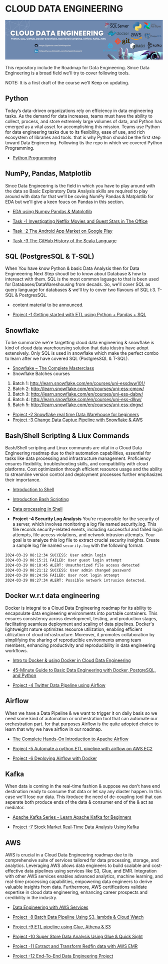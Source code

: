 # CLOUD DATA ENGINEERING

![cloud-data-enginnering-logo](./img/cloud-data-engineering.png)

This repository include the Roadmap for Data Engineering. Since Data Engineering is a broad field we'll try to cover following tools.

NOTE: It is a first draft of the course we'll Keep on updating.

## Python

Today’s data-driven organizations rely on efficiency in data engineering tasks. As the demand for data increases, teams must have the ability to collect, process, and store extremely large volumes of data, and Python has emerged as a vital asset for accomplishing this mission. Teams use Python for data engineering tasks due to its flexibility, ease of use, and rich ecosystem of libraries and tools. that is why Python should be the first step toward Data Engineering. Following tis the repo in which we covered Python Programming.

- [Python Programming](https://github.com/aiwithqasim/Saylani_Python_911)

## NumPy, Pandas, Matplotlib

Since Data Engineering  is the field  in which you have to play around with the data so Basic Exploratory Data Analysis skills are required to play around with data for that we'll be coving NumPy Pandas & Matplotlib  for EDA but we'll give a keen foucs on Pandas in this section.

- [EDA using Numpy Pandas & Matplotlib](https://github.com/aiwithqasim/Explorartory_Data_Analysis)

- [Task -1 Investigating Netflix Movies and Guest Stars in The Office](https://github.com/aiwithqasim/datascience-projects/tree/main/Investigating%20Netflix%20Movies%20and%20Guest%20Stars%20in%20The%20Office)
- [Task -2 The Android App Market on Google Play](https://github.com/aiwithqasim/datascience-projects/tree/main/The%20Android%20App%20Market%20on%20Google%20Play/The%20Android%20App%20Market%20on%20Google%20Play)
- [Task -3 The GitHub History of the Scala Language](https://github.com/aiwithqasim/datascience-projects/tree/main/The%20GitHub%20History%20of%20the%20Scala%20Language)

## SQL (PostgresSQL & T-SQL)

When You have know Python & basic Data Analysis then for Data Engineeering Next Step shoudl be to know about Database & how to intereact with them. SQL is the most common laguage to that is been used for Databases/DataWareshousing from decads. So, we'll cover SQL as  query language for databases & we'll try to cover two flavours of SQL i:3. T-SQL & PostgresSQL.

- content material to be announced.

- [Project -1 Getting started with ETL using Python + Pandas + SQL](https://www.youtube.com/watch?v=uL0-6kfiH3g&list=PLBTZqjSKn0Ie0FvR3_ass_iTIqYV_CAth&index=2)

## Snowflake

To be summarize we're targetting cloud data engineering & snowflake is kind of cloud data warehoursing solution that data idustry have adopt extensively. Only SQL is used in snowflake which make the perfect combo to learn after we have covered SQL (PostgresSQL & T-SQL).

- [Snowflake – The Complete Masterclass](https://awscloudclubs.udemy.com/course/snowflake-masterclass/)
- Snowflake Batches courses 

1. Batch 1: http://learn.snowflake.com/en/courses/uni-essdww101/
2. Batch 2: http://learn.snowflake.com/en/courses/uni-ess-cmcw/
3. Batch 3: http://learn.snowflake.com/en/courses/uni-ess-dabw/
4. Batch 4: http://learn.snowflake.com/en/courses/uni-ess-dlkw/
5. Batch 5: http://learn.snowflake.com/en/courses/uni-ess-dngw/

- [Project -2 Snowflake real time Data Warehouse for beginners](https://www.projectpro.io/project-use-case/snowflake-real-time-data-warehouse-project-for-beginners)
- [Project -3 Change Data Captue Pipeline with Snowflake & AWS ](https://www.projectpro.io/project-use-case/how-to-implement-slowly-changing-dimensions-in-snowflake)

## Bash/Shell Scripting & Liux Commands

Bash/Shell scripting and Linux commands are vital in a Cloud Data Engineering roadmap due to their automation capabilities, essential for tasks like data processing and infrastructure management. Proficiency ensures flexibility, troubleshooting skills, and compatibility with cloud platforms. Cost optimization through efficient resource usage and the ability to streamline version control and deployment processes further emphasizes their importance.

- [Introduction to Shell](https://www.datacamp.com/courses/introduction-to-shell)
- [Introduction Bash Scripting](https://www.datacamp.com/courses/introduction-to-bash-scripting)
- [Data processing in Shell](https://www.datacamp.com/courses/data-processing-in-shell)

- **Project -4 Security Log Analysis**
You're responsible for the security of a server, which involves monitoring a log file named security.log. This file records security-related events, including successful and failed login attempts, file access violations, and network intrusion attempts. Your goal is to analyze this log file to extract crucial security insights.
Create a sample log file named `security.log` with the following format:

```
2024-03-29 08:12:34 SUCCESS: User admin login
2024-03-29 08:15:21 FAILED: User guest login attempt
2024-03-29 08:18:45 ALERT: Unauthorized file access detected
2024-03-29 08:21:12 SUCCESS: User admin changed password
2024-03-29 08:24:56 FAILED: User root login attempt
2024-03-29 08:27:34 ALERT: Possible network intrusion detected.
```

## Docker w.r.t data engineering

Docker is integral to a Cloud Data Engineering roadmap for its ability to encapsulate data engineering environments into portable containers. This ensures consistency across development, testing, and production stages, facilitating seamless deployment and scaling of data pipelines. Docker's lightweight nature optimizes resource utilization, enabling efficient utilization of cloud infrastructure. Moreover, it promotes collaboration by simplifying the sharing of reproducible environments among team members, enhancing productivity and reproducibility in data engineering workflows.

- [Intro to Docker & using Docker in Cloud Data Engineering](https://www.youtube.com/watch?v=98dp_4m2nO8)
- [45-Minute Guide to Basic Data Engineering with Docker, PostgreSQL, and Python](https://www.youtube.com/watch?v=pqL24EHPwqw)

- [Project -4 Twitter Data Pipeline using Airflow](https://www.youtube.com/watch?v=q8q3OFFfY6c&t=1665s)

## Airflow

When we have a Data Pipeline & we want to trigger it on daily basis so we need some kind of automation or orchestration tool that can automate our orchestration part. for that purposes Airflow is the quite adopted choice to learn that why we have airflow in our roadmap.

- [The Complete Hands-On Introduction to Apache Airflow](https://awscloudclubs.udemy.com/course/the-complete-hands-on-course-to-master-apache-airflow/)

- [Project -5 Automate a python ETL pipeline with airflow on AWS EC2](https://www.youtube.com/watch?v=uhQ54Dgp6To)
- [Project -6 Deploying Airflow with Docker](https://www.youtube.com/watch?v=COMEVcZtx1s)

## Kafka

When data is coming in the real-time fashion & suppose we don't have end destination ready to consume that data or let say any diaster happen. In this case we'll lose our data. This itroduce the need of de-coupling tool that can seperate both produce ends of the data & consumer end of the & act as mediator.

- [Apache Kafka Series - Learn Apache Kafka for Beginners](https://awscloudclubs.udemy.com/course/apache-kafka/)

- [Project -7 Stock Market Real-Time Data Analysis Using Kafka](https://www.youtube.com/watch?v=KerNf0NANMo&t=318s)

## AWS

AWS is crucial in a Cloud Data Engineering roadmap due to its comprehensive suite of services tailored for data processing, storage, and analytics. Leveraging AWS allows data engineers to build scalable and cost-effective data pipelines using services like S3, Glue, and EMR. Integration with other AWS services enables advanced analytics, machine learning, and real-time processing capabilities, empowering data engineers to derive valuable insights from data. Furthermore, AWS certifications validate expertise in cloud data engineering, enhancing career prospects and credibility in the industry.

- [Data Engineering with AWS Services](https://www.udemy.com/course/data-engineering-using-aws-analytics-services/)

- [Project -8 Batch Data Pipeline Using S3, lambda & Cloud Watch](https://www.youtube.com/watch?v=FF6SQEHBW0k)
- [Project -9 ETL pipeline using Glue, Athena & S3](https://www.youtube.com/watch?v=yIc5a7C8aHs)
- [Project -10 Super Store Data Analysis Using Glue & Quick Sight](https://www.youtube.com/watch?v=52CWagk3-jw)
- [Project -11 Extract and Transform Redfin data with AWS EMR ](https://www.youtube.com/watch?v=PeaLln90YXg&list=PLACD_PaYcVF0wXU-UIuC6mhvJZ0uu0TlP&index=1)
- [Project -12 End-To-End Data Engineering Project ](https://www.youtube.com/watch?v=efeP4IaOC8I)